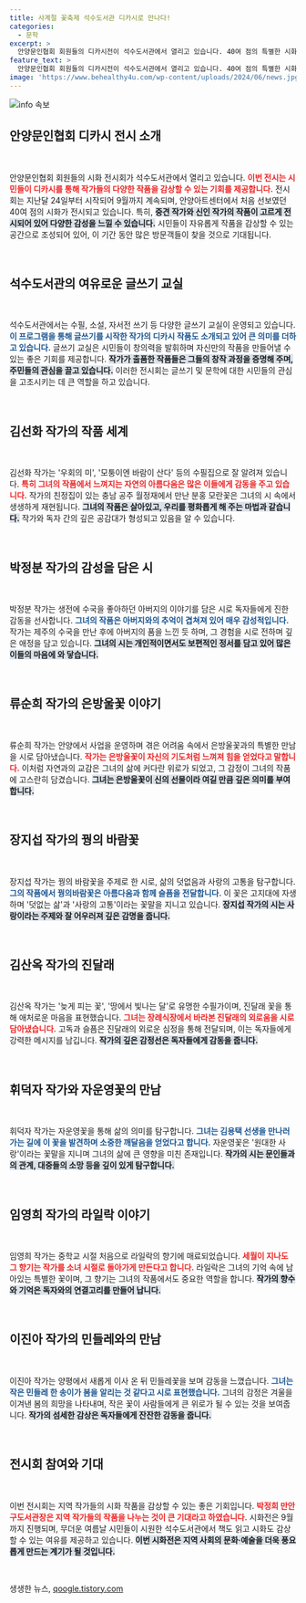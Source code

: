 ```yaml
---
title: 사계절 꽃축제 석수도서관 디카시로 만나다!
categories:
  - 문학
excerpt: >
  안양문인협회 회원들의 디카시전이 석수도서관에서 열리고 있습니다. 40여 점의 특별한 시화 작품을 감상하며 여유로운 여름을 보내보세요! 9월까지 진행됩니다.
feature_text: >
  안양문인협회 회원들의 디카시전이 석수도서관에서 열리고 있습니다. 40여 점의 특별한 시화 작품을 감상하며 여유로운 여름을 보내보세요! 9월까지 진행됩니다.
image: 'https://www.behealthy4u.com/wp-content/uploads/2024/06/news.jpg'
---
```


<p><img src="https://www.behealthy4u.com/wp-content/uploads/2024/06/news.jpg" alt="info 속보" /></p>

<h2 data-ke-size="size26">안양문인협회 디카시 전시 소개</h2>

<p data-ke-size="size16">&nbsp;</p>

<p>안양문인협회 회원들의 시화 전시회가 석수도서관에서 열리고 있습니다. <b><span style="color: #ee2323;">이번 전시는 시민들이 디카시를 통해 작가들의 다양한 작품을 감상할 수 있는 기회를 제공합니다.</span></b> 전시회는 지난달 24일부터 시작되어 9월까지 계속되며, 안양아트센터에서 처음 선보였던 40여 점의 시화가 전시되고 있습니다. 특히, <b><span style="background-color: #21538527;">중견 작가와 신인 작가의 작품이 고르게 전시되어 있어 다양한 감성을 느낄 수 있습니다.</span></b> 시민들이 자유롭게 작품을 감상할 수 있는 공간으로 조성되어 있어, 이 기간 동안 많은 방문객들이 찾을 것으로 기대됩니다.</p>

<p data-ke-size="size16">&nbsp;</p>

<h2 data-ke-size="size26">석수도서관의 여유로운 글쓰기 교실</h2>

<p data-ke-size="size16">&nbsp;</p>

<p>석수도서관에서는 수필, 소설, 자서전 쓰기 등 다양한 글쓰기 교실이 운영되고 있습니다. <b><span style="color: #1a5490;">이 프로그램을 통해 글쓰기를 시작한 작가의 디카시 작품도 소개되고 있어 큰 의미를 더하고 있습니다.</span></b> 글쓰기 교실은 시민들이 창의력을 발휘하며 자신만의 작품을 만들어낼 수 있는 좋은 기회를 제공합니다. <b><span style="background-color: #21538527;">작가가 출품한 작품들은 그들의 창작 과정을 증명해 주며, 주민들의 관심을 끌고 있습니다.</span></b> 이러한 전시회는 글쓰기 및 문학에 대한 시민들의 관심을 고조시키는 데 큰 역할을 하고 있습니다.</p>

<p data-ke-size="size16">&nbsp;</p>

<h2 data-ke-size="size26">김선화 작가의 작품 세계</h2>

<p data-ke-size="size16">&nbsp;</p>

<p>김선화 작가는 '우회의 미', '모퉁이엔 바람이 산다' 등의 수필집으로 잘 알려져 있습니다. <b><span style="color: #ee2323;">특히 그녀의 작품에서 느껴지는 자연의 아름다움은 많은 이들에게 감동을 주고 있습니다.</span></b> 작가의 친정집이 있는 충남 공주 월정재에서 만난 분홍 모란꽃은 그녀의 시 속에서 생생하게 재현됩니다. <b><span style="background-color: #21538527;">그녀의 작품은 살아있고, 우리를 평화롭게 해 주는 마법과 같습니다.</span></b> 작가와 독자 간의 깊은 공감대가 형성되고 있음을 알 수 있습니다. </p>

<p data-ke-size="size16">&nbsp;</p>

<h2 data-ke-size="size26">박정분 작가의 감성을 담은 시</h2>

<p data-ke-size="size16">&nbsp;</p>

<p>박정분 작가는 생전에 수국을 좋아하던 아버지의 이야기를 담은 시로 독자들에게 진한 감동을 선사합니다. <b><span style="color: #1a5490;">그녀의 작품은 아버지와의 추억이 겹쳐져 있어 매우 감성적입니다.</span></b> 작가는 제주의 수국을 만난 후에 아버지의 품을 느낀 듯 하며, 그 경험을 시로 전하며 깊은 애정을 담고 있습니다. <b><span style="background-color: #21538527;">그녀의 시는 개인적이면서도 보편적인 정서를 담고 있어 많은 이들의 마음에 와 닿습니다.</span></b></p>

<p data-ke-size="size16">&nbsp;</p>

<h2 data-ke-size="size26">류순희 작가의 은방울꽃 이야기</h2>

<p data-ke-size="size16">&nbsp;</p>

<p>류순희 작가는 안양에서 사업을 운영하며 겪은 어려움 속에서 은방울꽃과의 특별한 만남을 시로 담아냈습니다. <b><span style="color: #ee2323;">작가는 은방울꽃이 자신의 기도처럼 느껴져 힘을 얻었다고 말합니다.</span></b> 이처럼 자연과의 교감은 그녀의 삶에 커다란 위로가 되었고, 그 감정이 그녀의 작품에 고스란히 담겼습니다. <b><span style="background-color: #21538527;">그녀는 은방울꽃이 신의 선물이라 여길 만큼 깊은 의미를 부여합니다.</span></b></p>

<p data-ke-size="size16">&nbsp;</p>

<h2 data-ke-size="size26">장지섭 작가의 꿩의 바람꽃</h2>

<p data-ke-size="size16">&nbsp;</p>

<p>장지섭 작가는 꿩의 바람꽃을 주제로 한 시로, 삶의 덧없음과 사랑의 고통을 탐구합니다. <b><span style="color: #1a5490;">그의 작품에서 꿩의바람꽃은 아름다움과 함께 슬픔을 전달합니다.</span></b> 이 꽃은 고지대에 자생하며 '덧없는 삶'과 '사랑의 고통'이라는 꽃말을 지니고 있습니다. <b><span style="background-color: #21538527;">장지섭 작가의 시는 사랑이라는 주제와 잘 어우러져 깊은 감명을 줍니다.</span></b></p>

<p data-ke-size="size16">&nbsp;</p>

<h2 data-ke-size="size26">김산옥 작가의 진달래</h2>

<p data-ke-size="size16">&nbsp;</p>

<p>김산옥 작가는 '늦게 피는 꽃', '땅에서 빛나는 달'로 유명한 수필가이며, 진달래 꽃을 통해 애처로운 마음을 표현했습니다. <b><span style="color: #ee2323;">그녀는 장례식장에서 바라본 진달래의 외로움을 시로 담아냈습니다.</span></b> 고독과 슬픔은 진달래의 외로운 심정을 통해 전달되며, 이는 독자들에게 강력한 메시지를 남깁니다. <b><span style="background-color: #21538527;">작가의 깊은 감정선은 독자들에게 감동을 줍니다.</span></b></p>

<p data-ke-size="size16">&nbsp;</p>

<h2 data-ke-size="size26">휘덕자 작가와 자운영꽃의 만남</h2>

<p data-ke-size="size16">&nbsp;</p>

<p>휘덕자 작가는 자운영꽃을 통해 삶의 의미를 탐구합니다. <b><span style="color: #1a5490;">그녀는 김용택 선생을 만나러 가는 길에 이 꽃을 발견하며 소중한 깨달음을 얻었다고 합니다.</span></b> 자운영꽃은 '원대한 사랑'이라는 꽃말을 지니며 그녀의 삶에 큰 영향을 미친 존재입니다. <b><span style="background-color: #21538527;">작가의 시는 문인들과의 관계, 대중들의 소망 등을 깊이 있게 탐구합니다.</span></b></p>

<p data-ke-size="size16">&nbsp;</p>

<h2 data-ke-size="size26">임영희 작가의 라일락 이야기</h2>

<p data-ke-size="size16">&nbsp;</p>

<p>임영희 작가는 중학교 시절 처음으로 라일락의 향기에 매료되었습니다. <b><span style="color: #ee2323;">세월이 지나도 그 향기는 작가를 소녀 시절로 돌아가게 만든다고 합니다.</span></b> 라일락은 그녀의 기억 속에 남아있는 특별한 꽃이며, 그 향기는 그녀의 작품에서도 중요한 역할을 합니다. <b><span style="background-color: #21538527;">작가의 향수와 기억은 독자와의 연결고리를 만들어 납니다.</span></b></p>

<p data-ke-size="size16">&nbsp;</p>

<h2 data-ke-size="size26">이진아 작가의 민들레와의 만남</h2>

<p data-ke-size="size16">&nbsp;</p>

<p>이진아 작가는 양평에서 새롭게 이사 온 뒤 민들레꽃을 보며 감동을 느꼈습니다. <b><span style="color: #1a5490;">그녀는 작은 민들레 한 송이가 봄을 알리는 것 같다고 시로 표현했습니다.</span></b> 그녀의 감정은 겨울을 이겨낸 봄의 희망을 나타내며, 작은 꽃이 사람들에게 큰 위로가 될 수 있는 것을 보여줍니다. <b><span style="background-color: #21538527;">작가의 섬세한 감상은 독자들에게 잔잔한 감동을 줍니다.</span></b></p>

<p data-ke-size="size16">&nbsp;</p>

<h2 data-ke-size="size26">전시회 참여와 기대</h2>

<p data-ke-size="size16">&nbsp;</p>

<p>이번 전시회는 지역 작가들의 시화 작품을 감상할 수 있는 좋은 기회입니다. <b><span style="color: #ee2323;">박정희 만안구도서관장은 지역 작가들의 작품을 나누는 것이 큰 기대라고 하였습니다.</span></b> 시화전은 9월까지 진행되며, 무더운 여름날 시민들이 시원한 석수도서관에서 책도 읽고 시화도 감상할 수 있는 여유를 제공하고 있습니다. <b><span style="background-color: #21538527;">이번 시화전은 지역 사회의 문화·예술을 더욱 풍요롭게 만드는 계기가 될 것입니다.</span></b></p>

<p data-ke-size="size16">&nbsp;</p>
생생한 뉴스, <a href="https://qoogle.tistory.com" rel="dofollow">qoogle.tistory.com</a>


